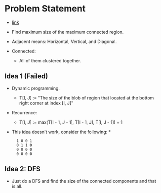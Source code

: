 # Problem Statement

* [link](https://www.hackerrank.com/challenges/ctci-connected-cell-in-a-grid/problem?h_l=interview&playlist_slugs%5B%5D=interview-preparation-kit&playlist_slugs%5B%5D=graphs)


* Find maximum size of the maximum connected region.

* Adjacent means: Horizontal, Vertical, and Diagonal. 

* Connected:
  * All of them clustered together.

## Idea 1 (Failed)

* Dynamic programming.
  * T[I, J] := "The size of the blob of region that located at the bottom right corner at index [I, J]"

* Recurrence:
  * T[I, J] := max(T[I - 1, J - 1], T[I - 1, J], T[I, J - 1]) + 1

* This idea doesn't work, consider the following:
  * 
  ```
    1 0 0 1
    0 1 1 0
    0 0 0 0
    0 0 0 0
  ```

## Idea 2: DFS

* Just do a DFS and find the size of the connected components and that is all. 
